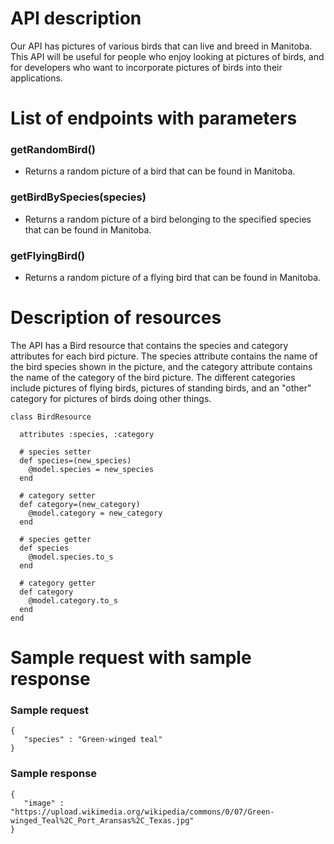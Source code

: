 # API description

Our API has pictures of various birds that can live and breed in Manitoba. This API will be useful for people who enjoy looking at pictures of birds, and for developers who want to incorporate pictures of birds into their applications.

# List of endpoints with parameters
### getRandomBird()
 - Returns a random picture of a bird that can be found in Manitoba.
### getBirdBySpecies(species)
 - Returns a random picture of a bird belonging to the specified species that can be found in Manitoba.
### getFlyingBird()
 - Returns a random picture of a flying bird that can be found in Manitoba.

# Description of resources

The API has a Bird resource that contains the species and category attributes for each bird picture. The species attribute contains the name of the bird species shown in the picture, and the category attribute contains the name of the category of the bird picture. The different categories include pictures of flying birds, pictures of standing birds, and an "other" category for pictures of birds doing other things.

```
class BirdResource

  attributes :species, :category

  # species setter
  def species=(new_species)
    @model.species = new_species
  end
  
  # category setter
  def category=(new_category)
    @model.category = new_category
  end

  # species getter
  def species
    @model.species.to_s
  end
  
  # category getter
  def category
    @model.category.to_s
  end
end
```

# Sample request with sample response
### Sample request
```
{
   "species" : "Green-winged teal"
}
```
### Sample response
```
{
   "image" : "https://upload.wikimedia.org/wikipedia/commons/0/07/Green-winged_Teal%2C_Port_Aransas%2C_Texas.jpg"
}
```
